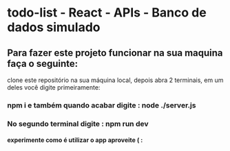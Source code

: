 # todo-list - React - APIs - Banco de dados simulado
## Para fazer este projeto funcionar na sua maquina faça o seguinte:
clone este repositório na sua máquina local, depois abra 2 terminais, em um deles você digite primeiramente:
### npm i   e também quando acabar digite : node ./server.js
### No segundo terminal digite : npm run dev
#### experimente como é utilizar o app aproveite  ( : 
